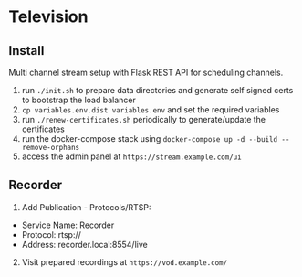 # Television

## Install
Multi channel stream setup with Flask REST API for scheduling channels.

1. run `./init.sh` to prepare data directories and generate self signed certs to bootstrap the load balancer
2. `cp variables.env.dist variables.env` and set the required variables
3. run `./renew-certificates.sh` periodically to generate/update the certificates
4. run the docker-compose stack using `docker-compose up -d --build --remove-orphans`
5. access the admin panel at `https://stream.example.com/ui`


## Recorder

1. Add Publication - Protocols/RTSP:
- Service Name: Recorder
- Protocol: rtsp://
- Address: recorder.local:8554/live
2. Visit prepared recordings at `https://vod.example.com/`

